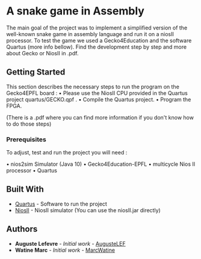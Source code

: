 # A snake game in Assembly

The main goal of the project was to implement a simplified version of the well-known snake game in assembly language and run it on a niosII processor. To test the game we used a Gecko4Education and the software Quartus (more info bellow). Find the development step by step and more about Gecko or NiosII in .pdf.

## Getting Started

This section describes the necessary steps to run the program on the Gecko4EPFL board :
• Please use the NiosII CPU provided in the Quartus project quartus/GECKO.qpf .
• Compile the Quartus project.
• Program the FPGA.

(There is a .pdf where you can find more information if you don't know how to do those steps)

### Prerequisites

To adjust, test and run the project you will need :

• nios2sim Simulator (Java 10)
• Gecko4Education-EPFL 
• multicycle Nios II processor
• Quartus 

## Built With

* [Quartus](https://www.intel.com/content/www/us/en/software/programmable/quartus-prime/download.html) - Software to run the project 
* [NiosII](http://stpe.github.io/jniosemu/) - NiosII simulator (You can use the niosII.jar directly)

## Authors

* **Auguste Lefevre** - *Initial work* - [AugusteLEF](https://github.com/AugusteLef)
* **Watine Marc** - *Initial work* - [MarcWatine](https://github.com/marcwatine)

